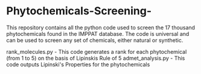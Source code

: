# Phytochemicals-Screening-

This repository contains all the python code used to screen the 17 thousand phytochemicals found in the IMPPAT database. The code is universal and can be used to screen any set of chemicals, either natural or synthetic. 


rank_molecules.py - This code generates a rank for each phytochemical (from 1 to 5) on the basis of Lipinskis Rule of 5 
admet_analysis.py - This code outputs Lipinski's Properties for the phytochemicals 
